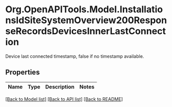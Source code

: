 # Org.OpenAPITools.Model.InstallationsIdSiteSystemOverview200ResponseRecordsDevicesInnerLastConnection
Device last connected timestamp, false if no timestamp available.

## Properties

Name | Type | Description | Notes
------------ | ------------- | ------------- | -------------

[[Back to Model list]](../../README.md#documentation-for-models) [[Back to API list]](../../README.md#documentation-for-api-endpoints) [[Back to README]](../../README.md)


